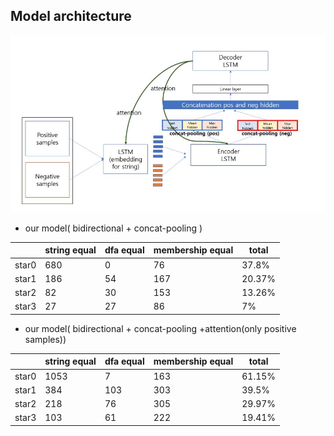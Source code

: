 ## Model architecture
![ex_screenshot](../assets/model_version4.JPG)



- our model( bidirectional + concat-pooling )

|   |string equal|dfa equal|membership equal|total|
|------|---|---|---|---|
|star0|680|0|76|37.8%|
|star1|186|54|167|20.37%|
|star2|82|30|153|13.26%|
|star3|27|27|86|7%|


- our model( bidirectional + concat-pooling +attention(only positive samples))

|   |string equal|dfa equal|membership equal|total|
|------|---|---|---|---|
|star0|1053|7|163|61.15%|
|star1|384|103|303|39.5%|
|star2|218|76|305|29.97%|
|star3|103|61|222|19.41%|



